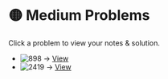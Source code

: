 # 🟡 Medium Problems

Click a problem to view your notes & solution.

- ![898](https://img.shields.io/badge/898-Bitwise_ORs_of_Subarrays-yellow) → [View](/problems/898.md)
- ![2419](https://img.shields.io/badge/2419-longest_subarray_with_maximum_bitwise_and-yellow) → [View](/problems/2419.md)


